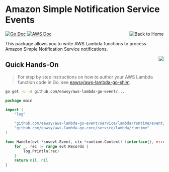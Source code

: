 <a id="top" name="top"></a>

# Amazon Simple Notification Service Events

[<img src="/_asset/misc_home.png" alt="Back to Home" align="right">](/)
[![Go Doc][badge-doc-go]][eawsy-doc]
[![AWS Doc][badge-doc-aws]][aws-doc]

This package allows you to write AWS Lambda functions to process Amazon Simple
Notification Service notifications.

[<img src="/_asset/misc_arrow-up.png" align="right">](#top)
## Quick Hands-On

> For step by step instructions on how to author your AWS Lambda function code in Go, see 
  [eawsy/aws-lambda-go-shim][eawsy-runtime].
  
```sh
go get -u -d github.com/eawsy/aws-lambda-go-event/...
```

```go
package main

import (
	"log"

	"github.com/eawsy/aws-lambda-go-event/service/lambda/runtime/event/snsevt"
	"github.com/eawsy/aws-lambda-go-core/service/lambda/runtime"
)

func Handle(evt *snsevt.Event, ctx *runtime.Context) (interface{}, error) {
	for _, rec := range evt.Records {
		log.Println(rec)
	}
	return nil, nil
}
```

[eawsy-runtime]: https://github.com/eawsy/aws-lambda-go-shim
[eawsy-doc]: https://godoc.org/github.com/eawsy/aws-lambda-go-event/service/lambda/runtime/event/snsevt

[aws-doc]: http://docs.aws.amazon.com/sns/latest/dg/welcome.html

[badge-doc-go]: http://img.shields.io/badge/api-godoc-3F51B5.svg?style=flat-square
[badge-doc-aws]: http://img.shields.io/badge/api-awsdoc-FF9800.svg?style=flat-square
